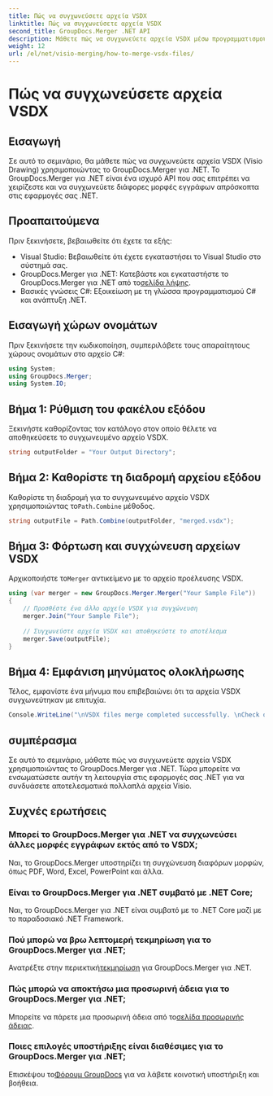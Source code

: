 ```yaml
---
title: Πώς να συγχωνεύσετε αρχεία VSDX
linktitle: Πώς να συγχωνεύσετε αρχεία VSDX
second_title: GroupDocs.Merger .NET API
description: Μάθετε πώς να συγχωνεύετε αρχεία VSDX μέσω προγραμματισμού χρησιμοποιώντας το GroupDocs.Merger για .NET. Αυτό το σεμινάριο παρέχει οδηγίες βήμα προς βήμα με δείγματα κώδικα.
weight: 12
url: /el/net/visio-merging/how-to-merge-vsdx-files/
---
```


# Πώς να συγχωνεύσετε αρχεία VSDX

## Εισαγωγή
Σε αυτό το σεμινάριο, θα μάθετε πώς να συγχωνεύετε αρχεία VSDX (Visio Drawing) χρησιμοποιώντας το GroupDocs.Merger για .NET. Το GroupDocs.Merger για .NET είναι ένα ισχυρό API που σας επιτρέπει να χειρίζεστε και να συγχωνεύετε διάφορες μορφές εγγράφων απρόσκοπτα στις εφαρμογές σας .NET.
## Προαπαιτούμενα
Πριν ξεκινήσετε, βεβαιωθείτε ότι έχετε τα εξής:
- Visual Studio: Βεβαιωθείτε ότι έχετε εγκαταστήσει το Visual Studio στο σύστημά σας.
-  GroupDocs.Merger για .NET: Κατεβάστε και εγκαταστήστε το GroupDocs.Merger για .NET από το[σελίδα λήψης](https://releases.groupdocs.com/merger/net/).
- Βασικές γνώσεις C#: Εξοικείωση με τη γλώσσα προγραμματισμού C# και ανάπτυξη .NET.

## Εισαγωγή χώρων ονομάτων
Πριν ξεκινήσετε την κωδικοποίηση, συμπεριλάβετε τους απαραίτητους χώρους ονομάτων στο αρχείο C#:
```csharp
using System; 
using GroupDocs.Merger;
using System.IO;
```
## Βήμα 1: Ρύθμιση του φακέλου εξόδου
Ξεκινήστε καθορίζοντας τον κατάλογο στον οποίο θέλετε να αποθηκεύσετε το συγχωνευμένο αρχείο VSDX.
```csharp
string outputFolder = "Your Output Directory";
```
## Βήμα 2: Καθορίστε τη διαδρομή αρχείου εξόδου
 Καθορίστε τη διαδρομή για το συγχωνευμένο αρχείο VSDX χρησιμοποιώντας το`Path.Combine` μέθοδος.
```csharp
string outputFile = Path.Combine(outputFolder, "merged.vsdx");
```
## Βήμα 3: Φόρτωση και συγχώνευση αρχείων VSDX
 Αρχικοποιήστε το`Merger` αντικείμενο με το αρχείο προέλευσης VSDX.
```csharp
using (var merger = new GroupDocs.Merger.Merger("Your Sample File"))
{
    // Προσθέστε ένα άλλο αρχείο VSDX για συγχώνευση
    merger.Join("Your Sample File");
    
    // Συγχωνεύστε αρχεία VSDX και αποθηκεύστε το αποτέλεσμα
    merger.Save(outputFile);
}
```
## Βήμα 4: Εμφάνιση μηνύματος ολοκλήρωσης
Τέλος, εμφανίστε ένα μήνυμα που επιβεβαιώνει ότι τα αρχεία VSDX συγχωνεύτηκαν με επιτυχία.
```csharp
Console.WriteLine("\nVSDX files merge completed successfully. \nCheck output in {0}", outputFolder);
```

## συμπέρασμα
Σε αυτό το σεμινάριο, μάθατε πώς να συγχωνεύετε αρχεία VSDX χρησιμοποιώντας το GroupDocs.Merger για .NET. Τώρα μπορείτε να ενσωματώσετε αυτήν τη λειτουργία στις εφαρμογές σας .NET για να συνδυάσετε αποτελεσματικά πολλαπλά αρχεία Visio.

## Συχνές ερωτήσεις
### Μπορεί το GroupDocs.Merger για .NET να συγχωνεύσει άλλες μορφές εγγράφων εκτός από το VSDX;
Ναι, το GroupDocs.Merger υποστηρίζει τη συγχώνευση διαφόρων μορφών, όπως PDF, Word, Excel, PowerPoint και άλλα.
### Είναι το GroupDocs.Merger για .NET συμβατό με .NET Core;
Ναι, το GroupDocs.Merger για .NET είναι συμβατό με το .NET Core μαζί με το παραδοσιακό .NET Framework.
### Πού μπορώ να βρω λεπτομερή τεκμηρίωση για το GroupDocs.Merger για .NET;
 Ανατρέξτε στην περιεκτική[τεκμηρίωση](https://tutorials.groupdocs.com/merger/net/) για GroupDocs.Merger για .NET.
### Πώς μπορώ να αποκτήσω μια προσωρινή άδεια για το GroupDocs.Merger για .NET;
 Μπορείτε να πάρετε μια προσωρινή άδεια από το[σελίδα προσωρινής άδειας](https://purchase.groupdocs.com/temporary-license/).
### Ποιες επιλογές υποστήριξης είναι διαθέσιμες για το GroupDocs.Merger για .NET;
 Επισκέψου το[Φόρουμ GroupDocs](https://forum.groupdocs.com/c/merger/32) για να λάβετε κοινοτική υποστήριξη και βοήθεια.